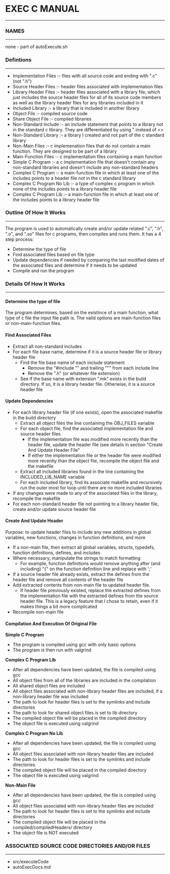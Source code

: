 # EXEC C MANUAL #
- - -

### NAMES ###
- - -

none - part of autoExecute.sh

### Defintions ###
- - -

- Implementation Files      :- files with all source code and ending with ".c" (not ".h")
- Source Header Files       :- header files associated with implementation files
- Library Header Files      :- header files associated with a library file, which just includes the source header files for all of its source code members as well as the library header files for any libraries included in it
- Included Library          :- a library that is included in another library
- Object File               :- compiled source code
- Share Object File         :- compiled libraries
- Non-Standard Include      :- an include statement that points to a library not in the standard c library. They are differentiated by  using \" instead of \<\>
- Non-Standard Library      :- a library I created and not part of the c standard library
- Non-Main Files            :- c implemenation files that do not contain a main function. They are designed to be part of a library
- Main-Function Files       :- c implementation files containing a main function
- Simple C Program          :- a c implementation file that doesn't contain any non-standard libraries and doesn't include any non-standard headers
- Complex C Program         :- a main-function file in which at least one of the includes points to a header file not in the c standard library
- Complex C Program No Lib  :- a type of complex c program in which none of the includes points to a library header file
- Complex C Program Lib     :- a main-function file in which at least one of the includes points to a library header file

### Outline Of How It Works ###
- - -

The program is used to automatically create and/or update related ".c", ".h", ".o", and ".so" files for c programs, then compiles and runs them. It has a 4 step process:

- Determine the type of file
- Find associated files based on file type
- Update dependencies if needed by comparing the last modified dates of the associated files and determine if it needs to be updated
- Compile and run the program

### Details Of How It Works ###
- - -

#### Determine the type of file ####

The program determines, based on the existince of a main function, what type of c file the input file path is. The valid options are main-function files or non-main-function files.

#### Find Associated Files ####

- Extract all non-standard includes
- For each file base name, determine if it is a source header file or library header file
    - Find the file base name of each include statement
        - Remove the "#include \"" and trailing "\"" from each include line
        - Remove the ".h" (or whatever file extension)
    - See if the base name with extension ".mk" exists in the build directory. If so, it is a library header file. Otherwise, it is a source header file

#### Update Dependencies ####

- For each library header file (if one exists), open the associated makefile in the build directory
    - Extract all object files the line containing the OBJ\_FILES variable
    - For each object file, find the associated implementation file and source header files
        - If the implementation file was modified more recently than the header file, update the header file (see details in section "Create And Update Header File"
        - If either the implementation file or the header file were modified more recently than the object file, recompile the object file and the makefile
    - Extract all included libraries found in the line containing the INCLUDED\_LIB\_NAME variable
    - For each included library, find its associate makefile and recursively run the outer most for loop until there are no more included libraries
- If any changes were made to any of the associated files in the library, recompile the makefile
- For each non-standard header file not pointing to a library header file, create and/or update source header file

#### Create And Update Header ####

*Purpose:* to update header files to include any new additions in global variables, new functions, changes in function definitions, and more

- If a non-main file, then extract all global variables, structs, typedefs, function definitions, defines, and includes
- Where necessary, manipulate the strings to match formatting
    - For example, function definitions would remove anything after (and including) "{" on the function definition line and replace with ';'
- If a source header file already exists, extract the defines from the header file and remove all contents of the header file
- Add extracted contents from non-main file to updated header file.
    - If header file previously existed, replace the extracted defines from the implementation file with the extracted defines from the source header file. This is a legacy feature that I chose to retain, even if it makes things a bit more complicated
- Recompile non-main file

#### Compilation And Execution Of Original File ####

**Simple C Program**

- The program is compiled using gcc with only basic options
- The program is then run with valgrind

**Complex C Program Lib**

- After all dependencies have been updated, the file is compiled using gcc
- All object files from all of the libraries are included in the compilation
- All shared object files are included
- All object files associated with non-library header files are included, if a non-library header file was included
- The path to look for header files is set to the symlinks and include directories
- The path to look for shared object files is set to lib directory
- The compiled object file will be placed in the compiled directory
- The object file is executed using valgrind

**Complex C Program No Lib**

- After all dependencies have been updated, the file is compiled using gcc
- All object files associated with non-library header files are included
- The path to look for header files is set to the symlinks and include directories
- The compiled object file will be placed in the compiled directory
- The object file is executed using valgrind

**Non-Main File**

- After all dependencies have been updated, the file is compiled using gcc
- All object files associated with non-library header files are included
- The path to look for header files is set to the symlinks and include directories
- The compiled object file will be placed in the compiled/compiledHeaders/ directory
- The object file is NOT executed


### ASSOCIATED SOURCE CODE DIRECTORIES AND/OR FILES ###
- - -

- src/executeCode
- autoExecDocs.md
